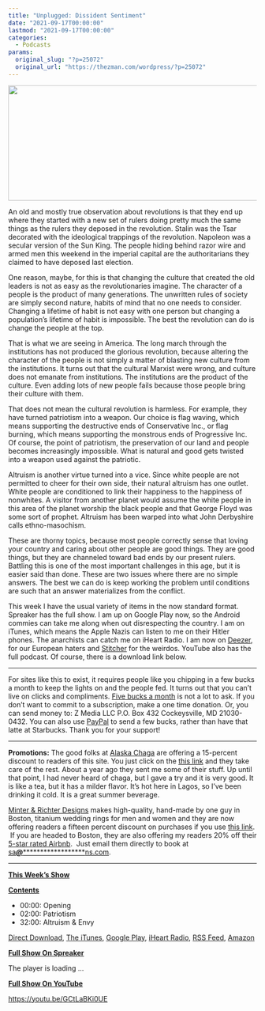 ```yaml
---
title: "Unplugged: Dissident Sentiment"
date: "2021-09-17T00:00:00"
lastmod: "2021-09-17T00:00:00"
categories:
  - Podcasts
params:
  original_slug: "?p=25072"
  original_url: "https://thezman.com/wordpress/?p=25072"
---
```


[<img
src="http://thezman.com/wordpress/wp-content/uploads/2018/01/Power-Hour.png"
decoding="async" width="600" height="233" />](http://thezman.com/wordpress/wp-content/uploads/2018/01/Power-Hour.png)

An old and mostly true observation about revolutions is that they end up
where they started with a new set of rulers doing pretty much the same
things as the rulers they deposed in the revolution. Stalin was the Tsar
decorated with the ideological trappings of the revolution. Napoleon was
a secular version of the Sun King. The people hiding behind razor wire
and armed men this weekend in the imperial capital are the
authoritarians they claimed to have deposed last election.

One reason, maybe, for this is that changing the culture that created
the old leaders is not as easy as the revolutionaries imagine. The
character of a people is the product of many generations. The unwritten
rules of society are simply second nature, habits of mind that no one
needs to consider. Changing a lifetime of habit is not easy with one
person but changing a population’s lifetime of habit is impossible. The
best the revolution can do is change the people at the top.

That is what we are seeing in America. The long march through the
institutions has not produced the glorious revolution, because altering
the character of the people is not simply a matter of blasting new
culture from the institutions. It turns out that the cultural Marxist
were wrong, and culture does not emanate from institutions. The
institutions are the product of the culture. Even adding lots of new
people fails because those people bring their culture with them.

That does not mean the cultural revolution is harmless. For example,
they have turned patriotism into a weapon. Our choice is flag waving,
which means supporting the destructive ends of Conservative Inc., or
flag burning, which means supporting the monstrous ends of Progressive
Inc. Of course, the point of patriotism, the preservation of our land
and people becomes increasingly impossible. What is natural and good
gets twisted into a weapon used against the patriotic.

Altruism is another virtue turned into a vice. Since white people are
not permitted to cheer for their own side, their natural altruism has
one outlet. White people are conditioned to link their happiness to the
happiness of nonwhites. A visitor from another planet would assume the
white people in this area of the planet worship the black people and
that George Floyd was some sort of prophet. Altruism has been warped
into what John Derbyshire calls ethno-masochism.

These are thorny topics, because most people correctly sense that loving
your country and caring about other people are good things. They are
good things, but they are channeled toward bad ends by our present
rulers. Battling this is one of the most important challenges in this
age, but it is easier said than done. These are two issues where there
are no simple answers. The best we can do is keep working the problem
until conditions are such that an answer materializes from the conflict.

This week I have the usual variety of items in the now standard format.
Spreaker has the full show. I am up on Google Play now, so the Android
commies can take me along when out disrespecting the country. I am on
iTunes, which means the Apple Nazis can listen to me on their Hitler
phones. The anarchists can catch me on iHeart Radio. I am now on
<a href="https://www.deezer.com/show/623032" rel="noopener noreferrer"
target="_blank">Deezer</a>, for our European haters and <a
href="https://www.stitcher.com/podcast/the-z-blog-power-hour?refid=stpr"
rel="noopener noreferrer" target="_blank">Stitcher</a> for the weirdos.
YouTube also has the full podcast. Of course, there is a download link
below.

------------------------------------------------------------------------

For sites like this to exist, it requires people like you chipping in a
few bucks a month to keep the lights on and the people fed. It turns out
that you can’t live on clicks and compliments.
<a href="https://www.subscribestar.com/the-z-blog"
rel="noopener noreferrer" target="_blank">Five bucks a month</a> is not
a lot to ask. If you don’t want to commit to a subscription, make a one
time donation. Or, you can send money to: Z Media LLC P.O. Box 432
Cockeysville, MD 21030-0432. You can also use <a
href="https://www.paypal.com/cgi-bin/webscr?cmd=_s-xclick&amp;hosted_button_id=UDAS2Q8JYA6CN&amp;source=url"
rel="noopener noreferrer" target="_blank">PayPal</a> to send a few
bucks, rather than have that latte at Starbucks. Thank you for your
support!

------------------------------------------------------------------------

**Promotions:** The good folks at
<a href="https://alaskachaga.us/" rel="noopener noreferrer"
target="_blank">Alaska Chaga</a> are offering a 15-percent discount to
readers of this site. You just click on the
<a href="https://alaskachaga.us/discount/ZMAN" rel="noopener noreferrer"
target="_blank">this link</a> and they take care of the rest. About a
year ago they sent me some of their stuff. Up until that point, I had
never heard of chaga, but I gave a try and it is very good. It is like a
tea, but it has a milder flavor. It’s hot here in Lagos, so I’ve been
drinking it cold. It is a great summer beverage.

<a href="https://www.minterandrichterdesigns.com/"
rel="noreferrer nofollow noopener" target="_blank">Minter &amp; Richter
Designs</a> makes high-quality, hand-made by one guy in Boston, titanium
wedding rings for men and women and they are now offering readers a
fifteen percent discount on purchases if you use
<a href="https://www.minterandrichterdesigns.com/discount/ZMAN"
rel="noreferrer nofollow noopener" target="_blank">this link</a>. 
 <span class="highlight"><span class="colour"><span class="font"><span class="size">If
you are headed to Boston, they are also offering my readers 20% off
their <a
href="https://www.airbnb.com/users/7988017/listings?user_id=7988017&amp;s=3"
rel="noopener noreferrer" target="_blank">5-star rated Airbnb</a>.  Just
email them directly to book at
<a href="mailto:sa***@*********************ns.com"
data-original-string="pEoU2gw8y/bpNZeqnOhyFw==cb7nM+wn3PJf2cmBuqB+xUktVmqfe84feTBmb/UPJ4g5V99R2IZHorHYrhcHBFXit2F"><span
class="apbct-email-encoder"
data-original-string="vUsM+Lf2ysVrifxL+UcUNQ==cb7IknIfnaI1A/0q+8y4RvOhW6t9UX4qwIOlY7WZjNCSidNDema8ZvzQq2kudbGXyQn"
title="This contact has been encoded by Anti-Spam by CleanTalk. Click to decode. To finish the decoding make sure that JavaScript is enabled in your browser.">sa<span
class="apbct-blur">***</span>@<span
class="apbct-blur">*********************</span>ns.com</span></a>.</span></span></span></span>

------------------------------------------------------------------------

**<u>This Week’s Show</u>**

**<u>Contents</u>**

-   00:00: Opening
-   02:00: Patriotism
-   32:00: Altruism & Envy

<a href="https://api.spreaker.com/v2/episodes/46556624/download.mp3"
rel="noopener" target="_blank">Direct Download</a>, <a
href="https://itunes.apple.com/us/podcast/the-z-blog-power-hour/id1262799640?mt=2"
rel="noopener noreferrer" target="_blank">The iTunes</a>, <a
href="https://podcasts.google.com/?feed=aHR0cHM6Ly93d3cuc3ByZWFrZXIuY29tL3Nob3cvMjU4OTY1Ny9lcGlzb2Rlcy9mZWVk"
rel="noopener noreferrer" target="_blank">Google Play</a>, <a href="https://www.iheart.com/podcast/the-z-blog-power-hour-29246491/"
rel="noopener noreferrer" target="_blank">iHeart Radio,</a>
<a href="https://www.spreaker.com/show/2589657/episodes/feed"
rel="noopener noreferrer" target="_blank">RSS Feed</a>, <a
href="https://music.amazon.com/podcasts/0d8bc343-742c-40fe-95c8-616ccf4cf1fa/The-Z-Blog-Power-Hour"
rel="noopener noreferrer" target="_blank">Amazon</a>

**<u>Full Show On Spreaker</u>**

The player is loading ...

<span class="widget_spinner dark"></span>

**<u>Full Show On YouTube</u>**

https://youtu.be/GCtLaBKi0UE
